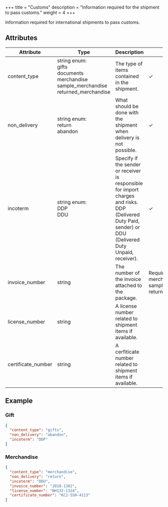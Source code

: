 +++
title = "Customs"
description = "Information required for the shipment to pass customs."
weight = 4
+++

Information required for international shipments to pass customs.

## Attributes

| Attribute          | Type                                                                                       | Description                                                                                                                                                | Required                                                                |
|--------------------|--------------------------------------------------------------------------------------------|------------------------------------------------------------------------------------------------------------------------------------------------------------|-------------------------------------------------------------------------|
| content_type       | string enum: <br>gifts <br>documents <br>merchandise <br>sample_merchandise <br>returned_merchandise | The type of items contained in the shipment.                                                                                                               | ✓                                                                       |
| non_delivery       | string enum: <br>return <br>abandon                                                            | What should be done with the shipment when delivery is not possible.                                                                                       | ✓                                                                       |
| incoterm           | string enum: <br>DDP <br>DDU                                                                   | Specify if the sender or receiver is responsible for import charges and risks. DDP (Delivered Duty Paid, sender) or DDU (Delivered Duty Unpaid, receiver). | ✓                                                                       |
| invoice_number     | string                                                                                     | The number of the invoice attached to the package.                                                                                                         | Required for: <br>merchandise <br>sample_merchandise <br>returned_merchandise |
| license_number     | string                                                                                     | A license number related to shipment items if available.                                                                                                   |                                                                         |
| certificate_number | string                                                                                     | A cerfiticate number related to shipment items if available.                                                                                               |                                                                         |

## Example

### Gift

```json
{
  "content_type": "gifts",
  "non_delivery": "abandon",
  "incoterm": "DDP"
}
```

### Merchandise

```json
{
  "content_type": "merchandise",
  "non_delivery": "return",
  "incoterm": "DDU",
  "invoice_number": "2018-1302",
  "license_number": "NH132-1324",
  "certificate_number": "KC2-5SH-4113"
}
```
